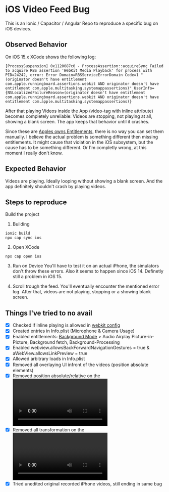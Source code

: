 # iOS Video Feed Bug

This is an Ionic / Capacitor / Angular Repo to reproduce a specific bug on iOS devices.

## Observed Behavior

On iOS 15.x XCode shows the following log:
```
[ProcessSuspension] 0x1120087c0 - ProcessAssertion::acquireSync Failed to acquire RBS assertion 'WebKit Media Playback' for process with PID=24242, error: Error Domain=RBSServiceErrorDomain Code=1 "(originator doesn't have entitlement com.apple.runningboard.assertions.webkit AND originator doesn't have entitlement com.apple.multitasking.systemappassertions)" UserInfo={NSLocalizedFailureReason=(originator doesn't have entitlement com.apple.runningboard.assertions.webkit AND originator doesn't have entitlement com.apple.multitasking.systemappassertions)}
```
After that playing Videos inside the App (video-tag with inline attribute) becomes completely unreliable: Videos are stopping, not playing at all, showing a blank screen. The app keeps that behavior until it crashes.

Since these are [Apples owns Entitlements](https://developer.apple.com/forums/thread/702207?answerId=707281022#707281022), there is no way you can set them manually. I believe the actual problem is something different then missing entitlements. It might cause that violation in the iOS subsystem, but the cause has to be something different. Or I'm completly wrong, at this moment I really don't know. 

## Expected Behavior

Videos are playing. Ideally looping without showing a blank screen. And the app definitely shouldn't crash by playing videos.

## Steps to reproduce

Build the project

1. Building
```
ionic build 
npx cap sync ios
```

2. Open XCode
```
npx cap open ios
```

3. Run on Device
You'll have to test it on an actual iPhone, the simulators don't throw these errors. Also it seems to happen since iOS 14. Definetly still a problem in iOS 15.

4. Scroll trough the feed. You'll eventually encounter the mentioned error log. After that, videos are not playing, stopping or a showing blank screen.

## Things I've tried to no avail

- [x] Checked if inline playing is allowed in [webkit config](https://github.com/ionic-team/capacitor/blob/main/ios/Capacitor/Capacitor/CAPBridgeViewController.swift#L108)
- [x] Created entries in Info.plist (Microphone & Camera Usage)
- [x] Enabled entitlements: [Background Mode](https://developer.apple.com/forums/thread/709919) > Audio Airplay Picture-in-Picture, Background fetch, Background-Processing
- [x] Enabled webview.allowsBackForwardNavigationGestures = true & aWebView.allowsLinkPreview = true
- [x] Allowed arbitrary loads in Info.plist
- [x] Removed all overlaying UI infront of the videos (position absolute elements)
- [x] Removed position absolute/relative on the <video>-element itself
- [x] Removed all transformation on the <video>-element (transform, object-fit, removed even resizing via width/height)
- [x] Tried unedited original recorded iPhone videos, still ending in same bug
